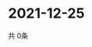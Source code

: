 # 2021-12-25
  共 0条

  <!-- BEGIN -->
  <!-- 最后更新时间Sat Dec 25 2021 04:06:07 GMT+0000 (Coordinated Universal Time) -->
  
  <!-- END -->
  
  
